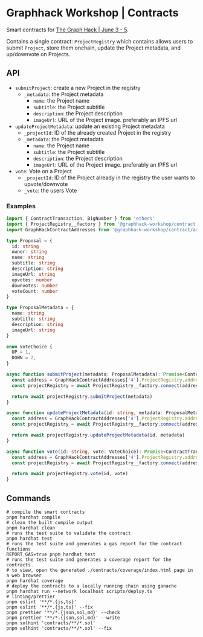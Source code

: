 # Graphhack Workshop | Contracts

Smart contracts for [The Graph Hack | June 3 - 5](https://thegraph.com/graph-hack/2022/).

Contains a single contract: `ProjectRegistry` which contains allows users to submit `Project`, store them onchain, update the Project metadata, and up/downvote on Projects.

## API

- `submitProject`: create a new Project in the registry
  - `_metadata`: the Project metadata
    - `name`: the Project name
    - `subtitle`: the Project subtitle
    - `description`: the Project description
    - `imageUrl`: URL of the Project image. preferably an IPFS url
- `updateProjectMetadata`: update an existing Project metadata
  - `_projectId`: ID of the already created Project in the registry
  - `_metadata`: the Project metadata
    - `name`: the Project name
    - `subtitle`: the Project subtitle
    - `description`: the Project description
    - `imageUrl`: URL of the Project image. preferably an IPFS url
- `vote`: Vote on a Project
  - `_projectId`: ID of the Project already in the registry the user wants to upvote/downvote
  - `_vote`: the users Vote

### Examples

```ts
import { ContractTransaction, BigNumber } from 'ethers'
import { ProjectRegistry__factory } from '@graphhack-workshop/contract'
import GraphHackContractAddresses from '@graphhack-workshop/contract/addresses.json'

type Proposal = {
  id: string
  owner: string
  name: string
  subtitle: string
  description: string
  imageUrl: string
  upvotes: number
  downvotes: number
  voteCount: number
}

type ProposalMetadata = {
  name: string
  subtitle: string
  description: string
  imageUrl: string
}

enum VoteChoice {
  UP = 1,
  DOWN = 2,
}

async function submitProject(metadata: ProposalMetadata): Promise<ContractTransaction> {
  const address = GraphHackContractAddresses['4'].ProjectRegistry.address
  const projectRegistry = await ProjectRegistry__factory.connect(address)

  return await projectRegistry.submitProject(metadata)
}

async function updateProjectMetadata(id: string, metadata: ProposalMetadata): Promise<ContractTransaction> {
  const address = GraphHackContractAddresses['4'].ProjectRegistry.address
  const projectRegistry = await ProjectRegistry__factory.connect(address)

  return await projectRegistry.updateProjectMetadata(id, metadata)
}

async function vote(id: string, vote: VoteChoice): Promise<ContractTranscation> {
  const address = GraphHackContractAddresses['4'].ProjectRegistry.address
  const projectRegistry = await ProjectRegistry__factory.connect(address)

  return await projectRegistry.vote(id, vote)
}
```

## Commands

```shell
# compile the smart contracts
pnpm hardhat compile
# clean the built compile output
pnpm hardhat clean
# runs the test suite to validate the contract
pnpm hardhat test
# runs the test suite and generates a gas report for the contract functions
REPORT_GAS=true pnpm hardhat test
# runs the test suite and generates a coverage report for the contracts.
# to view, open the generated ./contracts/coverage/index.html page in a web browser
pnpm hardhat coverage
# deploy the contracts to a locally running chain using ganache
pnpm hardhat run --network localhost scripts/deploy.ts
# linting/prettier
pnpm eslint '**/*.{js,ts}'
pnpm eslint '**/*.{js,ts}' --fix
pnpm prettier '**/*.{json,sol,md}' --check
pnpm prettier '**/*.{json,sol,md}' --write
pnpm solhint 'contracts/**/*.sol'
pnpm solhint 'contracts/**/*.sol' --fix
```

